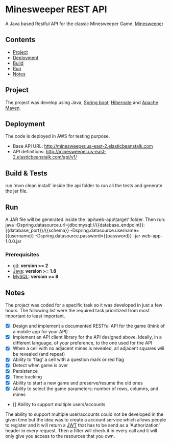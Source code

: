 # Minesweeper REST API

A Java based Restful API for the classic Minesweeper Game. [Minesweeper](https://en.wikipedia.org/wiki/Minesweeper_(video_game))

## Contents
- [Project](#project)
- [Deployment](#Deployment)
- [Build](#build)
- [Run](#Run)
- [Notes](#Notes)

## Project
The project was develop using Java, [Spring boot](https://spring.io/projects), [Hibernate](http://hibernate.org/orm) and [Apache Maven](https://maven.apache.org).

## Deployment
The code is deployed in AWS for testing purpose. 
- Base API URL: http://minesweeper.us-east-2.elasticbeanstalk.com
- API definitions: http://minesweeper.us-east-2.elasticbeanstalk.com/api/v1/
 
## Build & Tests
run 'mvn clean install' inside the api folder to run all the tests and generate the jar file.

## Run
A JAR file will be generated inside the 'api\web-app\target' folder. Then run:
java -Dspring.datasource.url=jdbc:mysql://{{database_endpoint}}:{{database_port}}/{{schema}} -Dspring.datasource.username={{username}} -Dspring.datasource.password={{password}} -jar web-app-1.0.0.jar

### Prerequisites
 - [git](https://git-scm.com/downloads): **version >= 2** 
-  [Java](https://www.oracle.com/technetwork/es/java/javase/downloads/index.html): **version >= 1.8** 
-  [MySQL](https://www.mysql.com/): **version >= 8**

## Notes

The project was coded for a specific task so it was developed in just a few hours. The following list were the required task prioritized from most important to least important.

* [x] Design and implement  a documented RESTful API for the game (think of a mobile app for your API)
* [x] Implement an API client library for the API designed above. Ideally, in a different language, of your preference, to the one used for the API
* [x] When a cell with no adjacent mines is revealed, all adjacent squares will be revealed (and repeat)
* [x] Ability to 'flag' a cell with a question mark or red flag
* [x] Detect when game is over
* [x] Persistence
* [x] Time tracking
* [x] Ability to start a new game and preserve/resume the old ones
* [x] Ability to select the game parameters: number of rows, columns, and mines
* [] Ability to support multiple users/accounts

The ability to support multiple user/accounts could not be developed in the given time but the idea was to create a account service which allows people to register and it will return a [JWT](https://jwt.io) that has to be send as a 'Authorization' header in every request. Then a filter will check it in every call and it will only give you access to the resources that you own.
